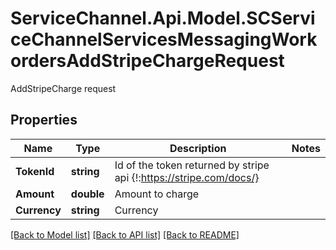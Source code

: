 # ServiceChannel.Api.Model.SCServiceChannelServicesMessagingWorkordersAddStripeChargeRequest
AddStripeCharge request

## Properties

Name | Type | Description | Notes
------------ | ------------- | ------------- | -------------
**TokenId** | **string** | Id of the token returned by stripe api {!:https://stripe.com/docs/} | 
**Amount** | **double** | Amount to charge | 
**Currency** | **string** | Currency | 

[[Back to Model list]](../README.md#documentation-for-models) [[Back to API list]](../README.md#documentation-for-api-endpoints) [[Back to README]](../README.md)

